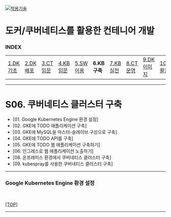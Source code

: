 [kubernetes]: https://github.com/JaceKim-TheAL/D2508_Kubernetes
[![적용기술](https://skillicons.dev/icons?i=docker,kubernetes&theme=dark)][kubernetes]

# 도커/쿠버네티스를 활용한 컨테니어 개발

### INDEX

<table>
  <tr>
    <td><a href="sect_01.md">1.DK기초 </a></td>
    <td><a href="sect_02.md">2.DK배포 </a></td>
    <td><a href="sect_03.md">3.CT입문 </a></td>
    <td><a href="sect_04.md">4.KB입문 </a></td>
    <td><a href="sect_05.md">5.SW이용 </a></td>
    <td><b href="sect_06.md">6.KB구축 </b></td>
    <td><a href="sect_07.md">7.KB실전 </a></td>
    <td><a href="sect_08.md">8.CT운영 </a></td>
    <td><a href="sect_09.md">9.DK이미지   </a></td>
    <td><a href="sect_10.md">10.DK활용법  </a></td>
    <td><a href="sect_ABC.md">부록        </a></td>
  </tr>
</table>

---
# S06. 쿠버네티스 클러스터 구축
- [01. Google Kubernetes Engine 환경 설정]
- [02. GKE에 TODO 애플리케이션 구축]
- [03. GKE에 MySQL을 마스터-슬레이브 구성으로 구축]
- [04. GKE에 TODO API를 구축]
- [05. GKE에 TODO 웹 애플리케이션 구축하기]
- [06. 인그레스로 웹 애플리케이션 노출하기]
- [08. 온프레미스 환경에서 쿠버네티스 클러스터 구축]
- [09. kubespray를 사용한 쿠버네티스 클러스터 구축]

---
### Google Kubernetes Engine 환경 설정

<br/>

[[TOP]](#index)

---
